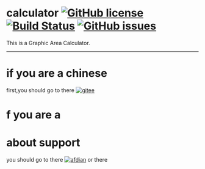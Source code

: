 # calculator   [![GitHub license](https://img.shields.io/github/license/SuperSystemStudio/calculator.svg)](https://github.com/SuperSystemStudio/calculator/blob/master/LICENSE)   [![Build Status](https://travis-ci.com/SuperSystemStudio/calculator.svg?branch=master)](https://travis-ci.com/SuperSystemStudio/calculator)   [![GitHub issues](https://img.shields.io/github/issues/SuperSystemStudio/calculator.svg)](https://github.com/SuperSystemStudio/calculator/issues)
This is a Graphic Area Calculator.

---
# if you are a chinese
first,you should go to there [![gitee](https://img.shields.io/badge/gitee-Chinese-blue.svg)](https://gitee.com/SuperSystemStudio/area_calculator)
# f you are a 

# about support
you should go to there [![afdian](https://img.shields.io/badge/sponsor-afdian-blue.svg)](https://afdian.net/@SuperSystemStudio) or there[![]()]()